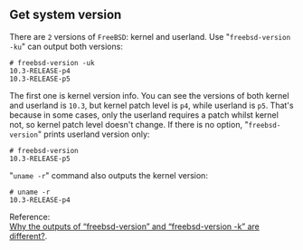 Get system version
----
There are `2` versions of `FreeBSD`: kernel and userland. Use "`freebsd-version -ku`" can output both versions:  

	# freebsd-version -uk
	10.3-RELEASE-p4
	10.3-RELEASE-p5
The first one is kernel version info. You can see the versions of both kernel and userland is `10.3`, but kernel patch level is `p4`, while userland is `p5`. That's because in some cases, only the userland requires a patch whilst kernel not, so kernel patch level doesn't change. If there is no option, "`freebsd-version`" prints userland version only:  

	# freebsd-version
	10.3-RELEASE-p5
 

"`uname -r`" command also outputs the kernel version:  

	# uname -r
	10.3-RELEASE-p4

Reference:  
[Why the outputs of “freebsd-version” and “freebsd-version -k” are different?](http://stackoverflow.com/questions/37800913/why-the-outputs-of-freebsd-version-and-freebsd-version-k-are-different).